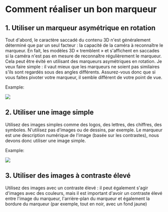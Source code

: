 # Comment réaliser un bon marqueur

## 1. Utiliser un marqueur asymétrique en rotation

Tout d'abord, le caractère saccadé du contenu 3D n'est généralement déterminé que par un seul facteur : la capacité de la caméra à reconnaître le marqueur. En fait, les modèles 3D « tremblent » et s'affichent en saccades si la caméra n'est pas en mesure de reconnaître régulièrement le marqueur. Cela peut être évité en utilisant des marqueurs asymétriques en rotation.
Je veux faire simple : il vaut mieux que les marqueurs ne soient pas similaires s'ils sont regardés sous des angles différents. Assurez-vous donc que si vous faites pivoter votre marqueur, il semble différent de votre point de vue.

Example:

<img src="https://miro.medium.com/max/556/1*pFxd1JLmK1vvWgTlbtTwJw.png"/>

## 2. Utiliser une image simple

Utilisez des images simples comme des logos, des lettres, des chiffres, des symboles. N'utilisez pas d'images ou de dessins, par exemple.
Le marqueur est une description numérique de l'image (basée sur les contrastes), nous devons donc utiliser une image simple.

Example:

<img src="https://miro.medium.com/max/452/1*IW8t0l7nGY7gcqYnnVtwTQ.png"/>

## 3. Utiliser des images à contraste élevé

Utilisez des images avec un contraste élevé : il peut également s'agir d'images avec des couleurs, mais il est important d'avoir un contraste élevé entre l'image du marqueur, l'arrière-plan du marqueur et également la bordure du marqueur (par exemple, tout en noir, avec un fond jaune)

